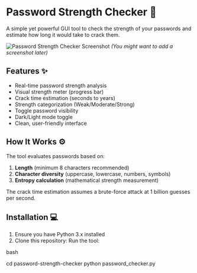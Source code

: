 # Password Strength Checker 🔐

A simple yet powerful GUI tool to check the strength of your passwords and estimate how long it would take to crack them.

![Password Strength Checker Screenshot](screenshot.png) *(You might want to add a screenshot later)*

## Features ✨

- Real-time password strength analysis
- Visual strength meter (progress bar)
- Crack time estimation (seconds to years)
- Strength categorization (Weak/Moderate/Strong)
- Toggle password visibility
- Dark/Light mode toggle
- Clean, user-friendly interface

## How It Works ⚙️

The tool evaluates passwords based on:
1. **Length** (minimum 8 characters recommended)
2. **Character diversity** (uppercase, lowercase, numbers, symbols)
3. **Entropy calculation** (mathematical strength measurement)

The crack time estimation assumes a brute-force attack at 1 billion guesses per second.

## Installation 💻

1. Ensure you have Python 3.x installed
2. Clone this repository:
   Run the tool:

bash

cd password-strength-checker
python password_checker.py
